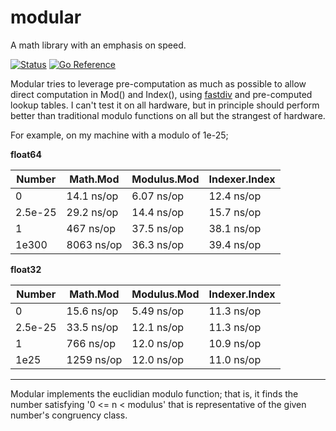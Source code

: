 # modular
A math library with an emphasis on speed.

[![Status](https://github.com/stewi1014/modular/actions/workflows/go.yml/badge.svg)](https://github.com/stewi1014/modular/actions/workflows/go.yml)
[![Go Reference](https://pkg.go.dev/badge/github.com/stewi1014/modular.svg)](https://pkg.go.dev/github.com/stewi1014/modular)


Modular tries to leverage pre-computation as much as possible to allow direct computation in Mod() and Index(), using [fastdiv] and pre-computed lookup tables. I can't test it on all hardware, but in principle should perform better than traditional modulo functions on all but the strangest of hardware.

For example, on my machine with a modulo of 1e-25;

**float64**

| Number | Math.Mod | Modulus.Mod | Indexer.Index |
| ------ | ------ | ------ | ------ |
| 0 | 14.1 ns/op | 6.07 ns/op | 12.4 ns/op |
| 2.5e-25 | 29.2 ns/op | 14.4 ns/op | 15.7 ns/op |
| 1 | 467 ns/op | 37.5 ns/op | 38.1 ns/op |
| 1e300 | 8063 ns/op | 36.3 ns/op | 39.4 ns/op |


**float32**

| Number | Math.Mod | Modulus.Mod | Indexer.Index |
| ------ | ------ | ------ | ------ |
| 0 | 15.6 ns/op | 5.49 ns/op | 11.3 ns/op |
| 2.5e-25 | 33.5 ns/op | 12.1 ns/op | 11.3 ns/op |
| 1 | 766 ns/op | 12.0 ns/op | 10.9 ns/op |
| 1e25 | 1259 ns/op | 12.0 ns/op | 11.0 ns/op |

***

Modular implements the euclidian modulo function; that is, it finds the number satisfying '0 <= n < modulus' that is representative of the given number's congruency class.


[fastdiv]: <https://github.com/bmkessler/fastdiv>
